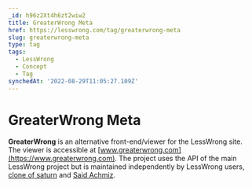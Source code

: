 ```yaml
---
_id: h96z2Xt4h6zt2wiw2
title: GreaterWrong Meta
href: https://lesswrong.com/tag/greaterwrong-meta
slug: greaterwrong-meta
type: tag
tags:
  - LessWrong
  - Concept
  - Tag
synchedAt: '2022-08-29T11:05:27.109Z'
---
```

# GreaterWrong Meta

**GreaterWrong** is an alternative front-end/viewer for the LessWrong site. The viewer is accessible at [www.greaterwrong.com](https://www.greaterwrong.com). The project uses the API of the main LessWrong project but is maintained independently by LessWrong users, [clone of saturn](https://www.lessestwrong.com/users/clone-of-saturn) and [Said Achmiz](https://www.lessestwrong.com/users/saidachmiz).